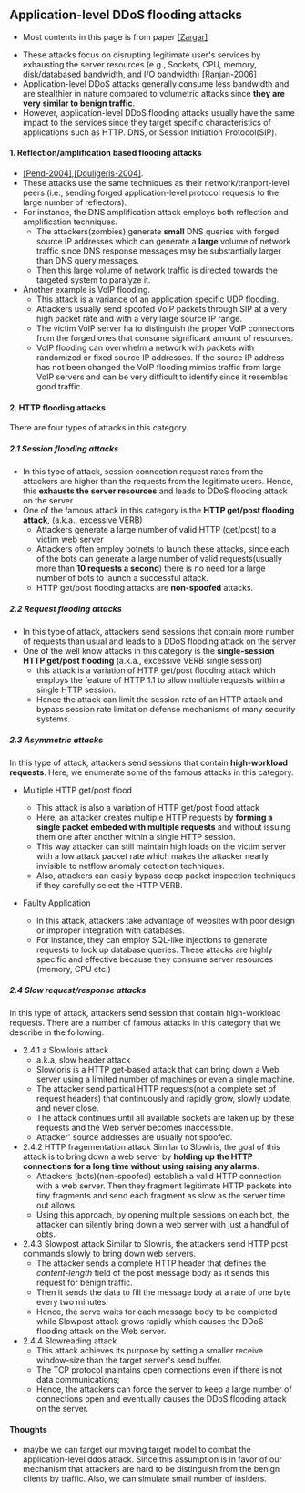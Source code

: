 Application-level DDoS flooding attacks
---
* Most contents in this page is from paper [[Zargar]]()


- These attacks focus on disrupting legitimate user's services by exhausting the server resources (e.g., Sockets, CPU, memory, disk/databased bandwidth, and I/O bandwidth) [[Ranjan-2006]](http://ieeexplore.ieee.org/xpls/abs_all.jsp?arnumber=4146780&tag=1)
- Application-level DDoS attacks generally consume less bandwidth and are stealthier in nature compared to volumetric attacks since **they are very similar to benign traffic**. 
- However, application-level DDoS flooding attacks usually have the same impact to the services since they target specific characteristics of applications such as HTTP. DNS, or Session Initiation Protocol(SIP).

#### 1. Reflection/amplification based flooding attacks
- [[Pend-2004]](http://dl.acm.org/citation.cfm?id=1216373),[[Douligeris-2004]](http://www.sciencedirect.com/science/article/pii/S1389128603004250).
- These attacks use the same techniques as their network/tranport-level peers (i.e., sending forged application-level protocol requests to the large number of reflectors). 
- For instance, the DNS amplification attack employs both reflection and amplification techniques. 
    - The attackers(zombies) generate **small** DNS queries with forged source IP addresses which can generate a **large** volume of network traffic since DNS response messages may be substantially larger than DNS query messages. 
    - Then this large volume of network traffic is directed towards the targeted system to paralyze it.
- Another example is VoIP flooding.
    - This attack is a variance of an application specific UDP flooding. 
    - Attackers usually send spoofed VoIP packets through SIP at a very high packet rate and with a very large source IP range. 
    - The victim VoIP server ha to distinguish the proper VoIP connections from the forged ones that consume significant amount of resources.
    - VoIP flooding can overwhelm a network with packets with randomized or fixed source IP addresses. If the source IP address has not been changed the VoIP flooding mimics traffic from large VoIP servers and can  be very difficult to identify since it resembles good traffic.

#### 2. HTTP flooding attacks
There are four types of attacks in this category.

##### 2.1 Session flooding attacks
- In this type of attack, session connection request rates from the attackers are higher than the requests from the legitimate users. Hence, this **exhausts the server resources** and leads to DDoS flooding attack on the server
- One of the famous attack in this category is the **HTTP get/post flooding attack**, (a.k.a., excessive VERB)  
    - Attackers generate a large number of valid HTTP (get/post) to a victim web server
    - Attackers often employ botnets to launch these attacks, since each of the bots can generate a large number of valid requests(usually more than **10 requests a second**) there is no need for a large number of bots to launch a successful attack. 
    - HTTP get/post flooding attacks are **non-spoofed** attacks.
    
##### 2.2 Request flooding attacks
- In this type of attack, attackers send sessions that contain more number of requests than usual and leads to a DDoS flooding attack on the server
- One of the well know attacks in this category is the **single-session HTTP get/post flooding** (a.k.a., excessive VERB single session)
    - this attack is a variation of HTTP get/post flooding attack which employs the feature of HTTP 1.1 to allow multiple requests within a single HTTP session.
    - Hence the attack can limit the session rate of an HTTP attack and bypass session rate limitation defense mechanisms of many security systems.
    
##### 2.3 Asymmetric attacks
In this type of attack, attackers send sessions that contain **high-workload requests**. Here, we enumerate some of the famous attacks in this category.
- Multiple HTTP get/post flood
    - This attack is also a variation of HTTP get/post flood attack
    - Here, an attacker creates multiple HTTP requests by **forming a single packet embeded with multiple requests** and without issuing them one after another within a single HTTP session.
    - This way attacker can still maintain high loads on the victim server with a low attack packet rate which makes the attacker nearly invisible to netflow anomaly detection techniques. 
    - Also, attackers can easily bypass deep packet inspection techniques if they carefully select the HTTP VERB.
    
- Faulty Application
    - In this attack, attackers take advantage of websites with poor design or improper integration with databases.
    - For instance, they can employ SQL-like injections to generate requests to lock up database queries. These attacks are highly specific and effective because they consume server resources (memory, CPU etc.)
    
##### 2.4 Slow request/response attacks
In this type of attack, attackers send session that contain high-workload requests. There are a number of famous attacks in this category that we describe in the following.
- 2.4.1 a Slowloris attack
    - a.k.a, slow header attack
    - Slowloris is a HTTP get-based attack that can bring down a Web server using a limited number of machines or even a single machine.
    - The attacker send partical HTTP requests(not a complete set of request headers) that continuously and rapidly grow, slowly update, and never close.
    - The attack continues until all available sockets are taken up by these requests and the Web server becomes inaccessible.
    - Attacker' source addresses are usually not spoofed.
- 2.4.2 HTTP fragementation attack
Similar to Slowlris, the goal of this attack is to bring down a web server by **holding up the HTTP connections for a long time without using raising any alarms**.
    - Attackers (bots)(non-spoofed) establish a valid HTTP connection with a web server. Then they fragment legitimate HTTP packets into tiny fragments and send each fragment as slow as the server time out allows.
    - Using this approach, by opening multiple sessions on each bot, the attacker can silently bring down a web server with just a handful of obts.
- 2.4.3 Slowpost attack
Similar to Slowris, the attackers send HTTP post commands slowly to bring down web servers.
    - The attacker sends a complete HTTP header that defines the *content-length* field of the post message body as it sends this request for benign traffic.
    - Then it sends the data to fill the message body at a rate of one byte every two minutes.
    - Hence, the serve waits for each message body to be completed while Slowpost attack grows rapidly which causes the DDoS flooding attack on the Web server.
- 2.4.4 Slowreading attack
   - This attack achieves its purpose by setting a smaller receive window-size than the target server's send buffer.
   - The TCP protocol maintains open connections even if there is not data communications;
   - Hence, the attackers can force the server to keep a large number of connections open and eventually causes the DDoS flooding attack on the server.








#### Thoughts
- maybe we can target our moving target model to combat the application-level ddos attack. Since this assumption is in favor of our mechanism that attackers are hard to be distinguish from the benign clients by traffic. Also, we can simulate small number of insiders. 
